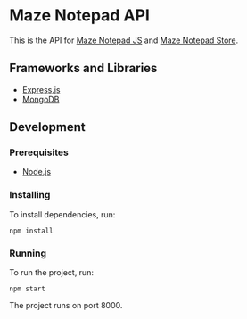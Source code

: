 # Maze Notepad API

This is the API for [Maze Notepad JS](https://github.com/max-y-huang/maze-notepad-js/) and [Maze Notepad Store](https://github.com/max-y-huang/maze-notepad-store/).

## Frameworks and Libraries

* [Express.js](http://expressjs.com/)
* [MongoDB](https://www.mongodb.com/)

## Development

### Prerequisites

* [Node.js](https://nodejs.org/)

### Installing

To install dependencies, run:
```
npm install
```

### Running

To run the project, run:
```
npm start
```
The project runs on port 8000.
